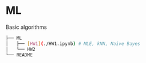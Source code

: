 # ML
Basic algorithms

```bash
├── ML
│   ├── [HW1](./HW1.ipynb) # MLE, kNN, Naive Bayes
│   └── HW2
└── README
```
